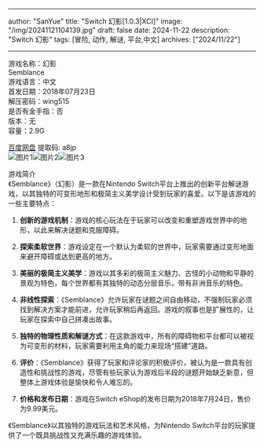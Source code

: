 
---
author: "SanYue"
title: "Switch 幻影[1.0.3|XCI]"
image: "/img/20241121104139.jpg"
draft: false
date: 2024-11-22
description: "Switch 幻影"
tags: [冒险, 动作, 解谜, 平台,中文]
archives: ["2024/11/22"]

---

游戏名称：幻影   
Semblance    
游戏语言：中文  
首发日期：2018年07月23日  
解压密码：wing515  
是否有金手指：否  
版本：无   
容量：2.9G

[百度网盘](https://pan.baidu.com/s/1AD9Qawguoav2dtL1XpgmOg) 提取码: a8jp  
![图片1](/img/7a27a5.jpg)![图片2](/img/781a27.jpg)![图片3](/img/25e241.jpg)  

游戏简介  
《Semblance》（幻影）是一款在Nintendo Switch平台上推出的创新平台解谜游戏，以其独特的可变形地形和极简主义美学设计受到玩家的喜爱。以下是该游戏的一些主要特点：

1. **创新的游戏机制**：游戏的核心玩法在于玩家可以改变和重塑游戏世界中的地形，以此来解决谜题和克服障碍。

2. **探索柔软世界**：游戏设定在一个默认为柔软的世界中，玩家需要通过变形地面来避开障碍或达到更高的地方。

3. **美丽的极简主义美学**：游戏以其多彩的极简主义魅力、古怪的小动物和平静的景观为特色，每个世界都有其独特的动态分层音乐，带有非洲音乐的特色。

4. **非线性探索**：《Semblance》允许玩家在谜题之间自由移动，不强制玩家必须找到解决方案才能前进，允许玩家稍后再返回。游戏的叙事也是扩展性的，让玩家在探索中自己拼凑出故事。

5. **独特的物理性质和解谜方式**：在这款游戏中，所有的障碍物和平台都可以被视为可变形的材料，玩家需要利用主角的能力来现场“搭建”道路。

6. **评价**：《Semblance》获得了玩家和评论家的积极评价，被认为是一款具有创造性和挑战性的游戏，尽管有些玩家认为游戏后半段的谜题开始缺乏新意，但整体上游戏体验是愉快和令人难忘的。

7. **价格和发布日期**：游戏在Switch eShop的发布日期为2018年7月24日，售价为9.99美元。

《Semblance》以其独特的游戏玩法和艺术风格，为Nintendo Switch平台的玩家提供了一个既具挑战性又充满乐趣的游戏体验。

